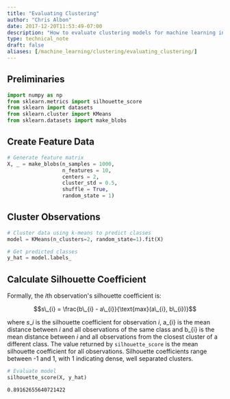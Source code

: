```yaml
---
title: "Evaluating Clustering"
author: "Chris Albon"
date: 2017-12-20T11:53:49-07:00
description: "How to evaluate clustering models for machine learning in Python."
type: technical_note
draft: false
aliases: [/machine_learning/clustering/evaluating_clustering/]
---
```

## Preliminaries


```python
import numpy as np
from sklearn.metrics import silhouette_score
from sklearn import datasets
from sklearn.cluster import KMeans
from sklearn.datasets import make_blobs
```

## Create Feature Data


```python
# Generate feature matrix
X, _ = make_blobs(n_samples = 1000,
                  n_features = 10,
                  centers = 2,
                  cluster_std = 0.5,
                  shuffle = True,
                  random_state = 1)
```

## Cluster Observations


```python
# Cluster data using k-means to predict classes
model = KMeans(n_clusters=2, random_state=1).fit(X)

# Get predicted classes
y_hat = model.labels_
```

## Calculate Silhouette Coefficient

Formally, the $i$th observation's silhouette coefficient is:

$$s\_{i} = \frac{b\_{i} - a\_{i}}{\text{max}(a\_{i}, b\_{i})}$$

where $s\_{i}$ is the silhouette coefficient for observation $i$, a\_{i} is the mean distance between $i$ and all observations of the same class and b\_{i} is the mean distance between $i$ and all observations from the closest cluster of a different class. The value returned by `silhouette_score` is the mean silhouette coefficient for all observations. Silhouette coefficients range between -1 and 1, with 1 indicating dense, well separated clusters.


```python
# Evaluate model
silhouette_score(X, y_hat)
```




    0.89162655640721422


